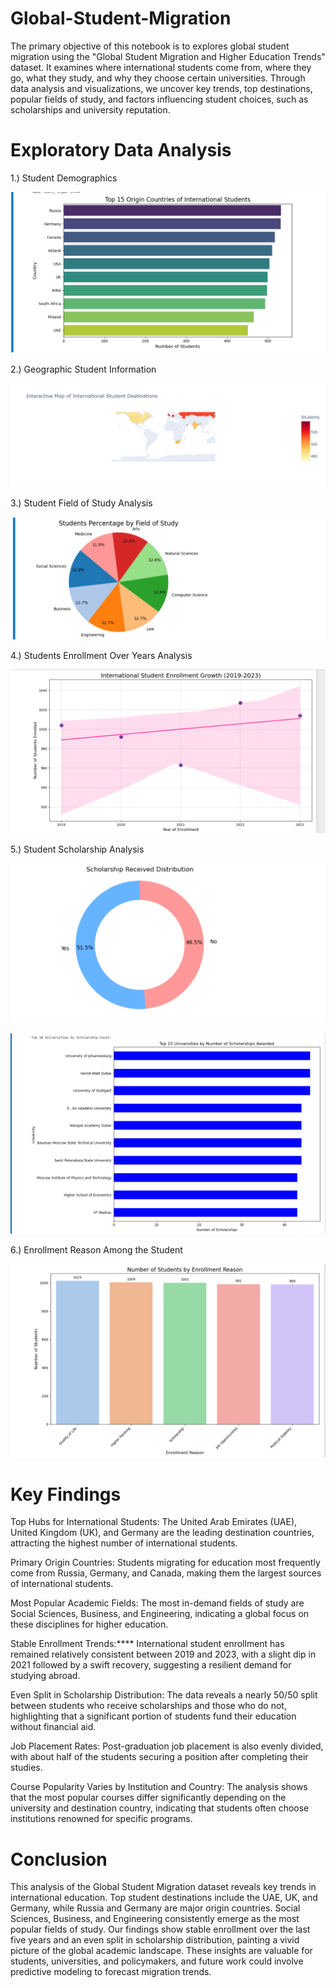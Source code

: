# Global-Student-Migration

The primary objective of this notebook is to explores global student migration using the "Global Student Migration and Higher Education Trends" dataset. It examines where international students come from, where they go, what they study, and why they choose certain universities. Through data analysis and visualizations, we uncover key trends, top destinations, popular fields of study, and factors influencing student choices, such as scholarships and university reputation.

# Exploratory Data Analysis

 1.) Student Demographics
 
   ![image alt](https://github.com/Aditya1145-sys/Global-Student-Migration/blob/67919776c3655873d3d2d7408e69a26d0b026273/origin%20counties%20of%20intl%20Student.png)

 2.) Geographic Student Information

 ![image alt](https://github.com/Aditya1145-sys/Global-Student-Migration/blob/20ebbb1fb6ff5ddfc58ec15c740ceee11954c847/newplot%20(1).png)
 
 3.) Student Field of Study Analysis

  ![image alt](https://github.com/Aditya1145-sys/Global-Student-Migration/blob/f403e9ee435ede6fd47a5c029bc297a293a89086/Screenshot%202025-09-07%20215325.png)
 
 
 4.) Students Enrollment Over Years Analysis

 ![image alt](https://github.com/Aditya1145-sys/Global-Student-Migration/blob/491afd99e09d68f02224aba87662d6c5f90e4fdf/Screenshot%202025-09-07%20215417.png)
 
 5.) Student Scholarship Analysis

 ![image alt](https://github.com/Aditya1145-sys/Global-Student-Migration/blob/76f5cf9a1428dd0e728f8d4c8d7dde452bd4d019/Screenshot%202025-09-07%20215440.png)


 ![image alt](https://github.com/Aditya1145-sys/Global-Student-Migration/blob/80b871c71a9470d2a34cf97368cfff01296abac5/Screenshot%202025-09-07%20220626.png)
 
 6.) Enrollment Reason Among the Student

 ![image alt](https://github.com/Aditya1145-sys/Global-Student-Migration/blob/3e60ec5547a2ee8d6a4d77e00aa1769f8006b27e/Screenshot%202025-09-07%20215530.png)


# Key Findings

Top Hubs for International Students: The United Arab Emirates (UAE), United Kingdom (UK), and Germany are the leading destination countries, attracting the highest number of international students.

Primary Origin Countries: Students migrating for education most frequently come from Russia, Germany, and Canada, making them the largest sources of international students.

Most Popular Academic Fields: The most in-demand fields of study are Social Sciences, Business, and Engineering, indicating a global focus on these disciplines for higher education.

Stable Enrollment Trends:**** International student enrollment has remained relatively consistent between 2019 and 2023, with a slight dip in 2021 followed by a swift recovery, suggesting a resilient demand for studying abroad.

Even Split in Scholarship Distribution: The data reveals a nearly 50/50 split between students who receive scholarships and those who do not, highlighting that a significant portion of students fund their education without financial aid.

Job Placement Rates: Post-graduation job placement is also evenly divided, with about half of the students securing a position after completing their studies.

Course Popularity Varies by Institution and Country: The analysis shows that the most popular courses differ significantly depending on the university and destination country, indicating that students often choose institutions renowned for specific programs.



# Conclusion

This analysis of the Global Student Migration dataset reveals key trends in international education. Top student destinations include the UAE, UK, and Germany, while Russia and Germany are major origin countries. Social Sciences, Business, and Engineering consistently emerge as the most popular fields of study. Our findings show stable enrollment over the last five years and an even split in scholarship distribution, painting a vivid picture of the global academic landscape. These insights are valuable for students, universities, and policymakers, and future work could involve predictive modeling to forecast migration trends.
